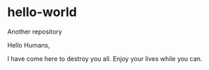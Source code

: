 # hello-world
Another repository

Hello Humans, 

I have come here to destroy you all. 
Enjoy your lives while you can.
